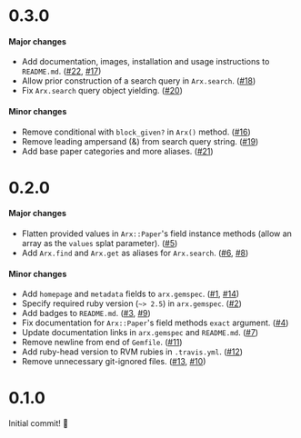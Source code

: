 # 0.3.0

#### Major changes

- Add documentation, images, installation and usage instructions to `README.md`. ([#22](https://github.com/eonu/arx/pull/22), [#17](https://github.com/eonu/arx/pull/17))
- Allow prior construction of a search query in `Arx.search`. ([#18](https://github.com/eonu/arx/pull/18))
- Fix `Arx.search` query object yielding. ([#20](https://github.com/eonu/arx/pull/20))

#### Minor changes

- Remove conditional with `block_given?` in `Arx()` method. ([#16](https://github.com/eonu/arx/pull/16))
- Remove leading ampersand (&) from search query string. ([#19](https://github.com/eonu/arx/pull/19))
- Add base paper categories and more aliases. ([#21](https://github.com/eonu/arx/pull/21))

# 0.2.0

#### Major changes

- Flatten provided values in `Arx::Paper`'s field instance methods (allow an array as the `values` splat parameter). ([#5](https://github.com/eonu/arx/pull/5))
- Add `Arx.find` and `Arx.get` as aliases for `Arx.search`. ([#6](https://github.com/eonu/arx/pull/6), [#8](https://github.com/eonu/arx/pull/8))

#### Minor changes

- Add `homepage` and `metadata` fields to `arx.gemspec`. ([#1](https://github.com/eonu/arx/pull/1), [#14](https://github.com/eonu/arx/pull/14))
- Specify required ruby version (`~> 2.5`) in `arx.gemspec`. ([#2](https://github.com/eonu/arx/pull/2))
- Add badges to `README.md`. ([#3](https://github.com/eonu/arx/pull/3), [#9](https://github.com/eonu/arx/pull/9))
- Fix documentation for `Arx::Paper`'s field methods `exact` argument. ([#4](https://github.com/eonu/arx/pull/4))
- Update documentation links in `arx.gemspec` and `README.md`. ([#7](https://github.com/eonu/arx/pull/7))
- Remove newline from end of `Gemfile`. ([#11](https://github.com/eonu/arx/pull/11))
- Add ruby-head version to RVM rubies in `.travis.yml`. ([#12](https://github.com/eonu/arx/pull/12))
- Remove unnecessary git-ignored files. ([#13](https://github.com/eonu/arx/pull/13), [#10](https://github.com/eonu/arx/pull/10))

# 0.1.0

Initial commit! 🎉